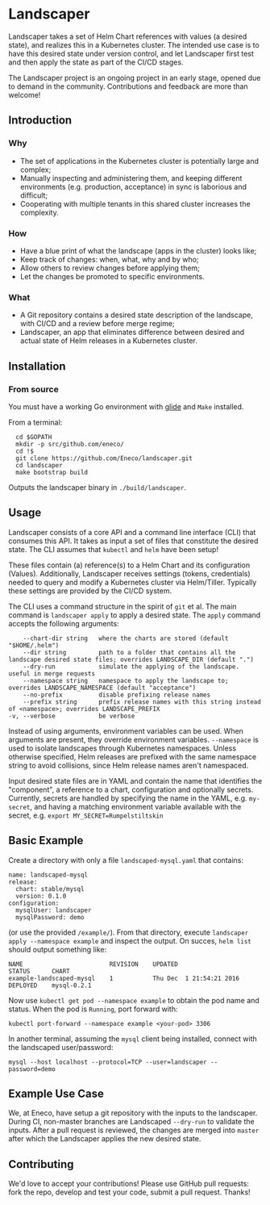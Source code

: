# Landscaper

Landscaper takes a set of Helm Chart references with values (a desired state), and realizes this in a Kubernetes cluster. The intended use case is to have this desired state under version control, and let Landscaper first test and then apply the state as part of the CI/CD stages.

The Landscaper project is an ongoing project in an early stage, opened due to demand in the community. Contributions and feedback are more than welcome!

## Introduction

### Why

 - The set of applications in the Kubernetes cluster is potentially large and complex;
 - Manually inspecting and administering them, and keeping different environments (e.g. production, acceptance) in sync is laborious and difficult;
 - Cooperating with multiple tenants in this shared cluster increases the complexity.

### How

 - Have a blue print of what the landscape (apps in the cluster) looks like;
 - Keep track of changes: when, what, why and by who;
 - Allow others to review changes before applying them;
 - Let the changes be promoted to specific environments.

### What

 - A Git repository contains a desired state description of the landscape, with CI/CD and a review before merge regime;
 - Landscaper, an app that eliminates difference between desired and actual state of Helm releases in a Kubernetes cluster.

## Installation

### From source

You must have a working Go environment with [glide](https://github.com/Masterminds/glide) and `Make` installed.

From a terminal:
```shell
  cd $GOPATH
  mkdir -p src/github.com/eneco/
  cd !$
  git clone https://github.com/Eneco/landscaper.git
  cd landscaper
  make bootstrap build
```

Outputs the landscaper binary in `./build/landscaper`.

## Usage

Landscaper consists of a core API and a command line interface (CLI) that consumes this API. It takes as input a set of files that constitute the desired state. The CLI assumes that `kubectl` and `helm` have been setup!

These files contain (a) reference(s) to a Helm Chart and its configuration (Values).
Additionally, Landscaper receives settings (tokens, credentials) needed to query and modify a Kubernetes cluster via Helm/Tiller. Typically these settings are provided by the CI/CD system.

The CLI uses a command structure in the spirit of `git` et al. The main command is `landscaper apply` to apply a desired state.
The `apply` command accepts the following arguments:

        --chart-dir string   where the charts are stored (default "$HOME/.helm")
        --dir string         path to a folder that contains all the landscape desired state files; overrides LANDSCAPE_DIR (default ".")
        --dry-run            simulate the applying of the landscape. useful in merge requests
        --namespace string   namespace to apply the landscape to; overrides LANDSCAPE_NAMESPACE (default "acceptance")
        --no-prefix          disable prefixing release names
        --prefix string      prefix release names with this string instead of <namespace>; overrides LANDSCAPE_PREFIX
    -v, --verbose            be verbose

Instead of using arguments, environment variables can be used. When arguments are present, they override environment variables.
`--namespace` is used to isolate landscapes through Kubernetes namespaces.
Unless otherwise specified, Helm releases are prefixed with the same namespace string to avoid collisions, since Helm release names aren't namespaced.

Input desired state files are in YAML and contain the name that identifies the "component", a reference to a chart, configuration and optionally secrets.
Currently, secrets are handled by specifying the name in the YAML, e.g. `my-secret`, and having a matching environment variable available with the secret, e.g. `export MY_SECRET=Rumpelstiltskin`

## Basic Example

Create a directory with only a file `landscaped-mysql.yaml` that contains:

    name: landscaped-mysql
    release:
      chart: stable/mysql
      version: 0.1.0
    configuration:
      mysqlUser: landscaper
      mysqlPassword: demo

(or use the provided `/example/`).
From that directory, execute `landscaper apply --namespace example` and inspect the output.
On succes, `helm list` should output something like:

    NAME                        REVISION    UPDATED                     STATUS      CHART
    example-landscaped-mysql    1           Thu Dec  1 21:54:21 2016    DEPLOYED    mysql-0.2.1

Now use `kubectl get pod --namespace example` to obtain the pod name and status.
When the pod is `Running`, port forward with:

    kubectl port-forward --namespace example <your-pod> 3306

In another terminal, assuming the `mysql` client being installed, connect with the landscaped user/password:

    mysql --host localhost --protocol=TCP --user=landscaper --password=demo

## Example Use Case

We, at Eneco, have setup a git repository with the inputs to the landscaper. During CI, non-master branches are Landscaped `--dry-run` to validate the inputs. After a pull request is reviewed, the changes are merged into `master` after which the Landscaper applies the new desired state.

## Contributing

We'd love to accept your contributions! Please use GitHub pull requests: fork the repo, develop and test your code, submit a pull request. Thanks!
